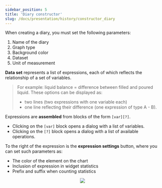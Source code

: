 ```yaml
---
sidebar_position: 5
title: 'Diary constructor'
slug: /docs/presentation/history/constructor_diary
---
```


When creating a diary, you must set the following parameters:
1. Name of the diary
2. Graph type
3. Background color
4. Dataset
5. Unit of measurement
   
**Data set** represents a list of expressions, each of which reflects the relationship of a set of variables.
> For example: liquid balance = difference between filled and poured liquid.
> These options can be displayed as:
> * two lines (two expressions with one variable each)
> * one line reflecting their difference (one expression of type A - B).

Expressions are **assembled** from blocks of the form `[var][?]`.
* Clicking on the `[var]` block opens a dialog with a list of variables.
* Clicking on the `[?]` block opens a dialog with a list of available operations.

To the right of the expression is the **expression settings** button, where you can set such parameters as:
* The color of the element on the chart
* Inclusion of expression in widget statistics
* Prefix and suffix when counting statistics

<div align="center"><img type="imgscreen" src="/wellness_doc/img/presentation/constructors/diary/diaryTiles.png"/></div>